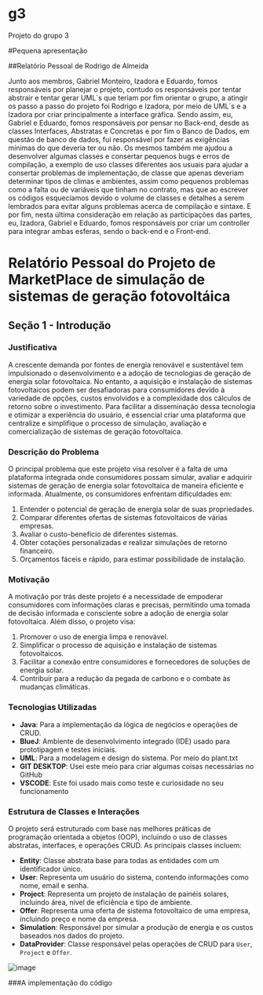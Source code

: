 # g3
Projeto do grupo 3


#Pequena apresentação

##Relatório Pessoal de Rodrigo de Almeida

Junto aos membros, Gabriel Monteiro, Izadora e Eduardo, fomos responsáveis por planejar o projeto, contudo os responsáveis por tentar abstrair e tentar gerar UML´s que teriam por fim orientar o grupo, a atingir os passo a passo do projeto foi Rodrigo e Izadora, por meio de UML´s e a Izadora por criar principalmente a interface gráfica. Sendo assim, eu, Gabriel e Eduardo, fomos responsáveis por pensar no Back-end, desde as classes Interfaces, Abstratas e Concretas e por fim o Banco de Dados, em questão de banco de dados, fui responsável por fazer as exigências mínimas do que deveria ter ou não. Os mesmos também me ajudou a desenvolver algumas classes e consertar pequenos bugs e erros de compilação, a exemplo de uso classes diferentes aos usuais para ajudar a consertar problemas de implementação, de classe que apenas deveriam determinar tipos de climas e ambientes, assim como pequenos problemas como a falta ou de variáveis que tinham no contrato, mas que ao escrever os códigos esquecíamos devido o volume de classes e detalhes a serem lembrados para evitar alguns problemas acerca de compilação e sintaxe. E por fim, nesta última consideração em relação as participações das partes, eu, Izadora, Gabriel e Eduardo, fomos responsáveis por criar um controller para integrar ambas esferas, sendo o back-end e o Front-end.

# Relatório Pessoal do Projeto de MarketPlace de simulação de sistemas de geração fotovoltáica

## Seção 1 - Introdução

### Justificativa
A crescente demanda por fontes de energia renovável e sustentável tem impulsionado o desenvolvimento e a adoção de tecnologias de geração de energia solar fotovoltaica. No entanto, a aquisição e instalação de sistemas fotovoltaicos podem ser desafiadoras para consumidores devido à variedade de opções, custos envolvidos e a complexidade dos cálculos de retorno sobre o investimento. Para facilitar a disseminação dessa tecnologia e otimizar a experiência do usuário, é essencial criar uma plataforma que centralize e simplifique o processo de simulação, avaliação e comercialização de sistemas de geração fotovoltaica.

### Descrição do Problema
O principal problema que este projeto visa resolver é a falta de uma plataforma integrada onde consumidores possam simular, avaliar e adquirir sistemas de geração de energia solar fotovoltaica de maneira eficiente e informada. Atualmente, os consumidores enfrentam dificuldades em:
1. Entender o potencial de geração de energia solar de suas propriedades.
2. Comparar diferentes ofertas de sistemas fotovoltaicos de várias empresas.
3. Avaliar o custo-benefício de diferentes sistemas.
4. Obter cotações personalizadas e realizar simulações de retorno financeiro.
5. Orçamentos fáceis e rápido, para estimar possibilidade de instalação.

### Motivação
A motivação por trás deste projeto é a necessidade de empoderar consumidores com informações claras e precisas, permitindo uma tomada de decisão informada e consciente sobre a adoção de energia solar fotovoltaica. Além disso, o projeto visa:
1. Promover o uso de energia limpa e renovável.
2. Simplificar o processo de aquisição e instalação de sistemas fotovoltaicos.
3. Facilitar a conexão entre consumidores e fornecedores de soluções de energia solar.
4. Contribuir para a redução da pegada de carbono e o combate às mudanças climáticas.

### Tecnologias Utilizadas
- **Java**: Para a implementação da lógica de negócios e operações de CRUD.
- **BlueJ**: Ambiente de desenvolvimento integrado (IDE) usado para prototipagem e testes iniciais.
- **UML**: Para a modelagem e design do sistema. Por meio do plant.txt
- **GIT DESKTOP**: Usei este meio para criar algumas coisas necessárias no GitHub
- **VSCODE**: Este foi usado mais como teste e curiosidade no seu funcionamento

### Estrutura de Classes e Interações
O projeto será estruturado com base nas melhores práticas de programação orientada a objetos (OOP), incluindo o uso de classes abstratas, interfaces, e operações CRUD. As principais classes incluem:

- **Entity**: Classe abstrata base para todas as entidades com um identificador único.
- **User**: Representa um usuário do sistema, contendo informações como nome, email e senha.
- **Project**: Representa um projeto de instalação de painéis solares, incluindo área, nível de eficiência e tipo de ambiente.
- **Offer**: Representa uma oferta de sistema fotovoltaico de uma empresa, incluindo preço e nome da empresa.
- **Simulation**: Responsável por simular a produção de energia e os custos baseados nos dados do projeto.
- **DataProvider**: Classe responsável pelas operações de CRUD para `User`, `Project` e `Offer`.


![image](https://github.com/user-attachments/assets/5f97c42c-3251-484d-8231-484e0ea48a18)

###A implementação do código
